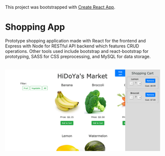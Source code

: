 This project was bootstrapped with [Create React App](https://github.com/facebook/create-react-app).

# Shopping App
Prototype shopping application made with React for the frontend and Express with Node for RESTful API backend which features CRUD operations. Other tools used include bootstrap and react-bootstrap for prototyping, SASS for CSS preprocessing, and MySQL for data storage.
<br><br><br>
![alt text](screenshot/shopping.png)